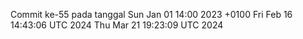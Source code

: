 Commit ke-55 pada tanggal Sun Jan 01 14:00 2023 +0100
Fri Feb 16 14:43:06 UTC 2024
Thu Mar 21 19:23:09 UTC 2024
